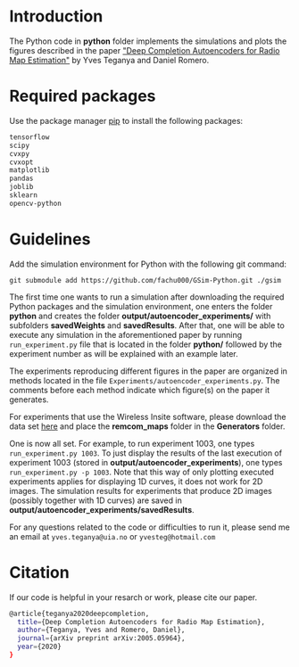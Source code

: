 # Introduction
The Python code in **python** folder implements the simulations and plots the figures described in the paper ["Deep Completion Autoencoders for Radio Map Estimation"](https://arxiv.org/abs/2005.05964) by Yves Teganya and Daniel Romero.

# Required packages

Use the package manager [pip](https://pip.pypa.io/en/stable/) to install the following packages:

```bash
tensorflow
scipy
cvxpy
cvxopt
matplotlib
pandas
joblib
sklearn
opencv-python
```
# Guidelines
Add the simulation environment for Python with the following git command:

```git submodule add https://github.com/fachu000/GSim-Python.git ./gsim```
 

The first time one wants to run a simulation after downloading the required Python packages and the simulation environment, one enters the folder **python** and creates the folder **output/autoencoder_experiments/** with subfolders **savedWeights** and **savedResults**. After that, one will be able to execute any simulation in the aforementioned paper by running `run_experiment.py` file that is located  in the folder **python/** followed by the experiment number as will be explained with an example later.

The experiments reproducing different figures in the paper are organized in methods located in the file `Experiments/autoencoder_experiments.py`. The comments before each method indicate which figure(s) on the paper it generates.

For experiments that use the Wireless Insite software, please download the data set [here](https://uiano-my.sharepoint.com/:f:/g/personal/yvest_uia_no/Etd8s_l5GgdAo5GWjsdm9iwB67pFDzMgEYkBSpoNxn_X2w?e=yKzFno) and place the **remcom_maps** folder in the **Generators** folder. 

One is now all set. For example, to run experiment 1003, one types `run_experiment.py 1003`. To just display the results of the last execution of experiment 1003 (stored in **output/autoencoder_experiments**), one types `run_experiment.py -p 1003`. Note that this way of only plotting executed experiments applies for displaying 1D curves, it does not work for 2D images. The simulation results for experiments that produce 2D images (possibly together with 1D curves) are saved in **output/autoencoder_experiments/savedResults**. 

For any questions related to the code or difficulties to run it, please send me an email at `yves.teganya@uia.no` or `yvesteg@hotmail.com`

# Citation
If our code is helpful in your resarch or work, please cite our paper.
```bash
@article{teganya2020deepcompletion,
  title={Deep Completion Autoencoders for Radio Map Estimation},
  author={Teganya, Yves and Romero, Daniel},
  journal={arXiv preprint arXiv:2005.05964},
  year={2020}
}
```
